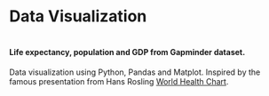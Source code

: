 <h1>Data Visualization<h1>

<h4>Life expectancy, population and GDP from Gapminder dataset.</h4>

<p>Data visualization using Python, Pandas and Matplot. Inspired by the famous presentation from Hans Rosling <a href="https://www.gapminder.org/fw/world-health-chart/"> World Health Chart<a>.</p>


